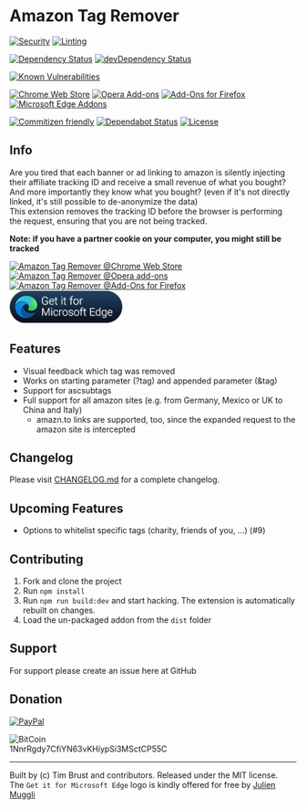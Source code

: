 # Amazon Tag Remover

[![Security](https://github.com/timbru31/amazon-tag-remover/workflows/Security/badge.svg)](https://github.com/timbru31/amazon-tag-remover/actions?query=workflow%3ASecurity)
[![Linting](https://github.com/timbru31/amazon-tag-remover/workflows/Linting/badge.svg)](https://github.com/timbru31/amazon-tag-remover/actions?query=workflow%3ALinting)

[![Dependency Status](https://david-dm.org/timbru31/amazon-tag-remover.svg)](https://david-dm.org/timbru31/amazon-tag-remover)
[![devDependency Status](https://david-dm.org/timbru31/amazon-tag-remover/dev-status.svg)](https://david-dm.org/timbru31/amazon-tag-remover#info=devDependencies)

[![Known Vulnerabilities](https://snyk.io/test/github/timbru31/amazon-tag-remover/badge.svg)](https://snyk.io/test/github/timbru31/amazon-tag-remover)

[![Chrome Web Store](https://img.shields.io/chrome-web-store/v/mmajdhfdokfcaiadahjnffhbfjfkmcnc.svg)](https://chrome.google.com/webstore/detail/amazon-tag-remover/mmajdhfdokfcaiadahjnffhbfjfkmcnc)
[![Opera Add-ons](https://img.shields.io/badge/Opera%20Add--ons-v0.5.3-orange.svg)](https://addons.opera.com/extensions/details/amazon-tag-remover/)
[![Add-Ons for Firefox](https://img.shields.io/amo/v/amazon-tag-remover.svg)](https://addons.mozilla.org/firefox/addon/amazon-tag-remover/)
[![Microsoft Edge Addons](https://img.shields.io/badge/Microsoft%20Edge%20Addons-v0.8.0-orange.svg)](https://microsoftedge.microsoft.com/addons/detail/mgomlnlopahnglkdhmneklogokbmhden)

[![Commitizen friendly](https://img.shields.io/badge/commitizen-friendly-brightgreen.svg)](http://commitizen.github.io/cz-cli/)
[![Dependabot Status](https://api.dependabot.com/badges/status?host=github&repo=timbru31/amazon-tag-remover)](https://dependabot.com)
[![License](https://img.shields.io/badge/License-MIT-blue.svg)](LICENSE.md)

## Info

Are you tired that each banner or ad linking to amazon is silently injecting their affiliate tracking ID and receive a small revenue of what you bought? And more importantly they know what you bought? (even if it's not directly linked, it's still possible to de-anonymize the data)  
This extension removes the tracking ID before the browser is performing the request, ensuring that you are not being tracked.

**Note: if you have a partner cookie on your computer, you might still be tracked**

[![Amazon Tag Remover @Chrome Web Store](https://storage.googleapis.com/chrome-gcs-uploader.appspot.com/image/WlD8wC6g8khYWPJUsQceQkhXSlv1/tbyBjqi7Zu733AAKA5n4.png 'Amazon Tag Remover @Chrome Web Store')](https://chrome.google.com/webstore/detail/amazon-tag-remover/mmajdhfdokfcaiadahjnffhbfjfkmcnc)
[<img alt="Amazon Tag Remover @Opera add-ons" src="https://dev.opera.com/extensions/branding-guidelines/addons_206x58_en@2x.png" height="58" width="206">](https://addons.opera.com/extensions/details/amazon-tag-remover/)
[<img alt="Amazon Tag Remover @Add-Ons for Firefox" src="https://addons.cdn.mozilla.net/static/img/addons-buttons/AMO-button_1.png" height="58">](https://addons.mozilla.org/firefox/addon/amazon-tag-remover/)
[<img alt="Amazon Tag Remover @Microsoft Edge Addons" src="docs/edge.png" height="58">](https://microsoftedge.microsoft.com/addons/detail/mgomlnlopahnglkdhmneklogokbmhden)

## Features

-   Visual feedback which tag was removed
-   Works on starting parameter (?tag) and appended parameter (&tag)
-   Support for ascsubtags
-   Full support for all amazon sites (e.g. from Germany, Mexico or UK to China and Italy)
    -   amazn.to links are supported, too, since the expanded request to the amazon site is intercepted

## Changelog

Please visit [CHANGELOG.md](CHANGELOG.md) for a complete changelog.

## Upcoming Features

-   Options to whitelist specific tags (charity, friends of you, ...) (#9)

## Contributing

1. Fork and clone the project
2. Run `npm install`
3. Run `npm run build:dev` and start hacking. The extension is automatically rebuilt on changes.
4. Load the un-packaged addon from the `dist` folder

## Support

For support please create an issue here at GitHub

## Donation

[![PayPal](https://www.paypalobjects.com/en_US/i/btn/btn_donateCC_LG.gif 'Donation via PayPal')](https://www.paypal.com/cgi-bin/webscr?cmd=_s-xclick&hosted_button_id=T9TEV7Q88B9M2)

![BitCoin](https://dustplanet.de/wp-content/uploads/2015/01/bitcoin-logo-plain.png 'Donation via BitCoins')  
1NnrRgdy7CfiYN63vKHiypSi3MSctCP55C

---

Built by (c) Tim Brust and contributors. Released under the MIT license.  
The `Get it for Microsoft Edge` logo is kindly offered for free by [Julien Muggli](https://gist.github.com/Liozon/cf898c47628bfecd9896f79e6c9a8db8)
